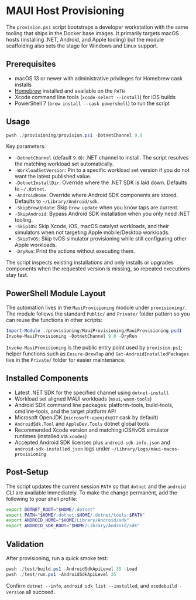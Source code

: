 # MAUI Host Provisioning

The `provision.ps1` script bootstraps a developer workstation with the same tooling that ships in the Docker base images. It primarily targets macOS hosts (installing .NET, Android, and Apple tooling) but the module scaffolding also sets the stage for Windows and Linux support.

## Prerequisites
- macOS 13 or newer with administrative privileges for Homebrew cask installs
- [Homebrew](https://brew.sh) installed and available on the `PATH`
- Xcode command line tools (`xcode-select --install`) for iOS builds
- PowerShell 7 (`brew install --cask powershell`) to run the script

## Usage
```powershell
pwsh ./provisioning/provision.ps1 -DotnetChannel 9.0
```

Key parameters:
- `-DotnetChannel` (default `9.0`): .NET channel to install. The script resolves the matching workload set automatically.
- `-WorkloadSetVersion`: Pin to a specific workload set version if you do not want the latest published value.
- `-DotnetInstallDir`: Override where the .NET SDK is laid down. Defaults to `~/.dotnet`.
- `-AndroidHome`: Override where Android SDK components are stored. Defaults to `~/Library/Android/sdk`.
- `-SkipBrewUpdate`: Skip `brew update` when you know taps are current.
- `-SkipAndroid`: Bypass Android SDK installation when you only need .NET tooling.
- `-SkipIOS`: Skip Xcode, iOS, macOS catalyst workloads, and their simulators when not targeting Apple mobile/Desktop workloads.
- `-SkipTvOS`: Skip tvOS simulator provisioning while still configuring other Apple workloads.
- `-DryRun`: Print the actions without executing them.

The script inspects existing installations and only installs or upgrades components when the requested version is missing, so repeated executions stay fast.

## PowerShell Module Layout
The automation lives in the `MauiProvisioning` module under `provisioning/`. The module follows the standard `Public/` and `Private/` folder pattern so you can reuse the functions in other scripts:

```powershell
Import-Module ./provisioning/MauiProvisioning/MauiProvisioning.psd1
Invoke-MauiProvisioning -DotnetChannel 9.0 -DryRun
```

`Invoke-MauiProvisioning` is the public entry point used by `provision.ps1`; helper functions such as `Ensure-BrewTap` and `Get-AndroidInstalledPackages` live in the `Private/` folder for easier maintenance.

## Installed Components
- Latest .NET SDK for the specified channel using `dotnet-install`
- Workload set aligned MAUI workloads (`maui`, `wasm-tools`)
- Android SDK command line packages: platform-tools, build-tools, cmdline-tools, and the target platform API
- Microsoft OpenJDK (`microsoft-openjdk@17` cask by default)
- `AndroidSdk.Tool` and `AppleDev.Tools` dotnet global tools
- Recommended Xcode version and matching iOS/tvOS simulator runtimes (installed via `xcodes`)
- Accepted Android SDK licenses plus `android-sdk-info.json` and `android-sdk-installed.json` logs under `~/Library/Logs/maui-macos-provisioning`

## Post-Setup
The script updates the current session `PATH` so that `dotnet` and the `android` CLI are available immediately. To make the change permanent, add the following to your shell profile:

```sh
export DOTNET_ROOT="$HOME/.dotnet"
export PATH="$HOME/.dotnet:$HOME/.dotnet/tools:$PATH"
export ANDROID_HOME="$HOME/Library/Android/sdk"
export ANDROID_SDK_ROOT="$HOME/Library/Android/sdk"
```

## Validation
After provisioning, run a quick smoke test:
```powershell
pwsh ./test/build.ps1 -AndroidSdkApiLevel 35 -Load
pwsh ./test/run.ps1 -AndroidSdkApiLevel 35
```
Confirm `dotnet --info`, `android sdk list --installed`, and `xcodebuild -version` all succeed.
